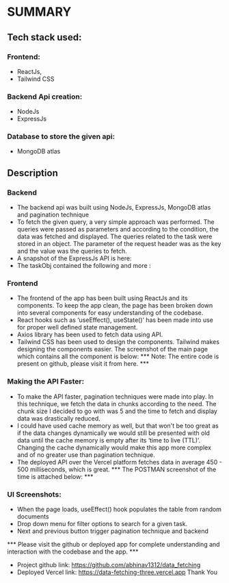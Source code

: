# SUMMARY
## Tech stack used: 
### Frontend:
- ReactJs,
- Tailwind CSS
### Backend Api creation:
- NodeJs
- ExpressJs
### Database to store the given api:
- MongoDB atlas

## Description
### Backend
- The backend api was built using NodeJs, ExpressJs, MongoDB atlas and pagination technique
- To fetch the given query, a very simple approach was performed. The queries were passed as parameters and according to the condition, the data was fetched and displayed. The queries related to the task were stored in an object. The parameter of the request header was as the key and the value was the queries to fetch.
- A snapshot of the ExpressJs API is here:
- The taskObj contained the following and more :
  
### Frontend
- The frontend of the app has been built using ReactJs and its components. To
keep the app clean, the page has been broken down into several components
for easy understanding of the codebase.
- React hooks such as ‘useEffect(), useState()’ has been made into use for
proper well defined state management.
- Axios library has been used to fetch data using API.
- Tailwind CSS has been used to design the components. Tailwind makes
designing the components easier.
The screenshot of the main page which contains all the component is below:
*** Note: The entire code is present on github, please visit it from here. ***

### Making the API Faster:
- To make the API faster, pagination techniques were made into play. In this
technique, we fetch the data in chunks according to the need. The chunk size I decided to go with was 5 and the time to fetch and display data was drastically reduced.
- I could have used cache memory as well, but that won't be too great as if the data changes dynamically we would still be presented with old data until the cache memory is empty after its ‘time to live (TTL)’. Changing the cache dynamically would make this app more complex and of no greater use than pagination technique.
- The deployed API over the Vercel platform fetches data in average 450 - 500 milliseconds, which is great.
*** The POSTMAN screenshot of the time is attached below: ***

### UI Screenshots:
- When the page loads, useEffect() hook populates the table from random documents
- Drop down menu for filter options to search for a given task.
- Next and previous button trigger pagination technique and backend
    

*** Please visit the github or deployed app for complete understanding and interaction with the codebase and the app.  ***
- Project github link: https://github.com/abhinav1312/data_fetching 
- Deployed Vercel link: https://data-fetching-three.vercel.app
Thank You
